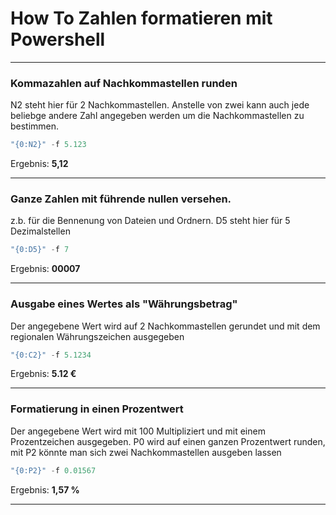 # How To Zahlen formatieren mit Powershell

---

### Kommazahlen auf Nachkommastellen runden
N2 steht hier für 2 Nachkommastellen. Anstelle von zwei kann auch jede beliebge andere Zahl angegeben werden um die Nachkommastellen zu bestimmen.
```powershell
"{0:N2}" -f 5.123
```
Ergebnis: **5,12**

---

### Ganze Zahlen mit führende nullen versehen.
z.b. für die Bennenung von Dateien und Ordnern. D5 steht hier für 5 Dezimalstellen
```powershell
"{0:D5}" -f 7
```
Ergebnis: **00007**

---

### Ausgabe eines Wertes als "Währungsbetrag"
Der angegebene Wert wird auf 2 Nachkommastellen gerundet und mit dem regionalen Währungszeichen ausgegeben 
```powershell
"{0:C2}" -f 5.1234
```
Ergebnis: **5.12 €**

---

### Formatierung in einen Prozentwert
Der angegebene Wert wird mit 100 Multipliziert und mit einem Prozentzeichen ausgegeben. P0 wird auf einen ganzen Prozentwert runden, mit P2 könnte man sich zwei Nachkommastellen ausgeben lassen
```powershell
"{0:P2}" -f 0.01567
```
Ergebnis: **1,57 %**

--- 